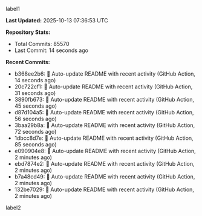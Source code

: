 
label1 
<!-- ACTIVITY_START -->
**Last Updated:** 2025-10-13 07:36:53 UTC

**Repository Stats:**
- Total Commits: 85570
- Last Commit: 14 seconds ago

**Recent Commits:**
- b368ee2b6: 🤖 Auto-update README with recent activity (GitHub Action, 14 seconds ago)
- 20c722cf1: 🤖 Auto-update README with recent activity (GitHub Action, 31 seconds ago)
- 3890fb673: 🤖 Auto-update README with recent activity (GitHub Action, 45 seconds ago)
- d87d104a5: 🤖 Auto-update README with recent activity (GitHub Action, 56 seconds ago)
- 3baa29b8a: 🤖 Auto-update README with recent activity (GitHub Action, 72 seconds ago)
- 1dbcc8d7e: 🤖 Auto-update README with recent activity (GitHub Action, 85 seconds ago)
- e090904e8: 🤖 Auto-update README with recent activity (GitHub Action, 2 minutes ago)
- ebd7874e2: 🤖 Auto-update README with recent activity (GitHub Action, 2 minutes ago)
- b7a48cd49: 🤖 Auto-update README with recent activity (GitHub Action, 2 minutes ago)
- 132be7029: 🤖 Auto-update README with recent activity (GitHub Action, 2 minutes ago)
<!-- ACTIVITY_END -->

label2

